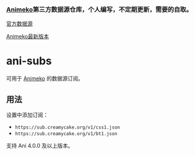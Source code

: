 
### [Animeko](https://github.com/open-ani/animeko)第三方数据源仓库，个人编写，不定期更新，需要的自取。

[官方数据源](https://github.com/creamycake-anime/ani-subs)

[Animeko最新版本](https://github.com/open-ani/animeko/releases/latest)
# ani-subs

可用于 [Animeko](https://github.com/open-ani/animeko) 的数据源订阅。

## 用法

设置中添加订阅：

- `https://sub.creamycake.org/v1/css1.json`
- `https://sub.creamycake.org/v1/bt1.json`

支持 Ani 4.0.0 及以上版本。
